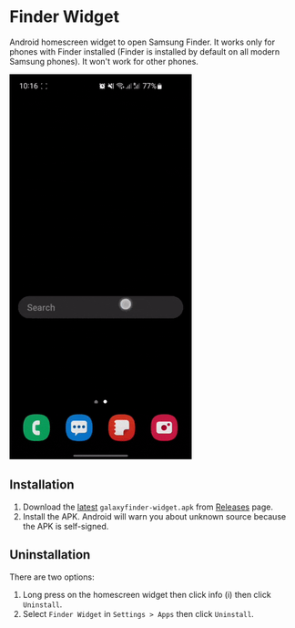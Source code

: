 # Finder Widget
Android homescreen widget to open Samsung Finder. It works only for phones with Finder installed (Finder is installed by default on all modern Samsung phones). It won't work for other phones.

![Demo](demo.gif)

## Installation
1. Download the [latest](https://github.com/ris58h/galaxyfinder-widget/releases/download/v1.0/galaxyfinder-widget.apk) `galaxyfinder-widget.apk` from [Releases](https://github.com/ris58h/galaxyfinder-widget/releases) page.
2. Install the APK. Android will warn you about unknown source because the APK is self-signed.

## Uninstallation
There are two options:
1. Long press on the homescreen widget then click info (i) then click `Uninstall`.
2. Select `Finder Widget` in `Settings > Apps` then click `Uninstall`.
